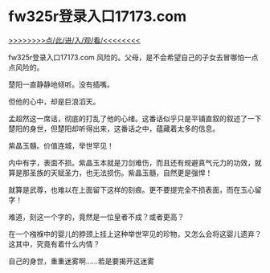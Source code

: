 # fw325r登录入口17173.com

<a href="https://8h9e.vip/">>>>>>>>>点/此/进/入/观/看/<<<<<<<<</a>

fw325r登录入口17173.com
风险的。父母，是不会希望自己的子女去冒哪怕一点点风险的。

楚阳一直静静地倾听。没有插嘴。

但他的心中，却是巨浪滔天。

孟超然这一席话，彻底的打乱了他的心绪。这番话似乎只是平铺直叙的叙述了一下楚阳的身世，但楚阳却听得出来，这番话之中，蕴藏着太多的信息。

紫晶玉髓。价值连城，举世罕见！

内中有字，表面不损。紫晶玉本就是刀剑难伤，而且还有规避真气元力的功效，就算是那圣族的天赋圣力，也无法损伤。紫晶玉髓，自然更是强悍！

就算是武尊，也难以在上面留下这样的刻痕。更不要提完全不损表面，而在玉心留字！

难道，刻这一个字的，竟然是一位皇者不成？或者更高？

在一个襁褓中的婴儿的脖颈上挂上这种举世罕见的珍物，又怎么会将这婴儿遗弃？这其中，究竟有着什么内情？

自己的身世，重重迷雾啊……若是要揭开这迷雾
